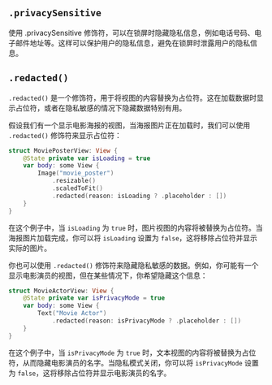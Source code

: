 
## `.privacySensitive`

使用 .privacySensitive 修饰符，可以在锁屏时隐藏隐私信息，例如电话号码、电子邮件地址等。这样可以保护用户的隐私信息，避免在锁屏时泄露用户的隐私信息。

## `.redacted()`

`.redacted()` 是一个修饰符，用于将视图的内容替换为占位符。这在加载数据时显示占位符，或者在隐私敏感的情况下隐藏数据特别有用。

假设我们有一个显示电影海报的视图，当海报图片正在加载时，我们可以使用 `.redacted()` 修饰符来显示占位符：

```swift
struct MoviePosterView: View {
    @State private var isLoading = true
    var body: some View {
        Image("movie_poster")
            .resizable()
            .scaledToFit()
            .redacted(reason: isLoading ? .placeholder : [])
    }
}
```

在这个例子中，当 `isLoading` 为 `true` 时，图片视图的内容将被替换为占位符。当海报图片加载完成，你可以将 `isLoading` 设置为 `false`，这将移除占位符并显示实际的图片。

你也可以使用 `.redacted()` 修饰符来隐藏隐私敏感的数据。例如，你可能有一个显示电影演员的视图，但在某些情况下，你希望隐藏这个信息：

```swift
struct MovieActorView: View {
    @State private var isPrivacyMode = true
    var body: some View {
        Text("Movie Actor")
            .redacted(reason: isPrivacyMode ? .placeholder : [])
    }
}
```

在这个例子中，当 `isPrivacyMode` 为 `true` 时，文本视图的内容将被替换为占位符，从而隐藏电影演员的名字。当隐私模式关闭，你可以将 `isPrivacyMode` 设置为 `false`，这将移除占位符并显示电影演员的名字。
